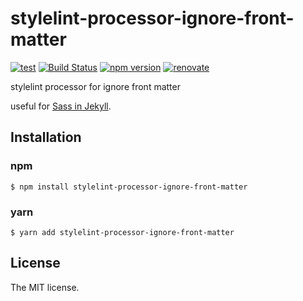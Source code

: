 # stylelint-processor-ignore-front-matter

[![test](https://github.com/sasaplus1/stylelint-processor-ignore-front-matter/workflows/test/badge.svg)](https://github.com/sasaplus1/stylelint-processor-ignore-front-matter)
[![Build Status](https://travis-ci.org/sasaplus1/stylelint-processor-ignore-front-matter.svg?branch=master)](https://travis-ci.org/sasaplus1/stylelint-processor-ignore-front-matter)
[![npm version](https://badge.fury.io/js/stylelint-processor-ignore-front-matter.svg)](https://badge.fury.io/js/stylelint-processor-ignore-front-matter)
[![renovate](https://badges.renovateapi.com/github/sasaplus1/stylelint-processor-ignore-front-matter)](https://renovatebot.com)

stylelint processor for ignore front matter

useful for [Sass in Jekyll](https://jekyllrb.com/docs/assets/).

## Installation

### npm

```console
$ npm install stylelint-processor-ignore-front-matter
```

### yarn

```console
$ yarn add stylelint-processor-ignore-front-matter
```

## License

The MIT license.
